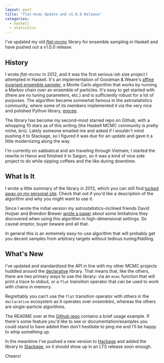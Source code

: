 ```yaml
---
layout: post
title: "flat-mcmc Update and v1.0.0 Release"
categories:
  - haskell
  - statistics
---
```


I've updated my old [*flat-mcmc*](https://github.com/jtobin/flat-mcmc) library
for ensemble sampling in Haskell and have pushed out a v1.0.0 release.

## History

I wrote *flat-mcmc* in 2012, and it was the first serious-ish size project I
attempted in Haskell.  It's an implementation of Goodman & Weare's [affine
invariant ensemble
sampler](http://msp.org/camcos/2010/5-1/camcos-v5-n1-p04-p.pdf), a Monte Carlo
algorithm that works by running a Markov chain over an ensemble of particles.
It's easy to get started with (there are no tuning parameters, etc.) and
is sufficiently robust for a lot of purposes.  The algorithm became somewhat
famous in the astrostatistics community, where some of its members implemented
it via the very nice and polished Python library,
[emcee](http://dan.iel.fm/emcee/current/).

The library has become my second-most starred repo on Github, with a whopping
10 stars as of this writing (the Haskell MCMC community is pretty niche, bro).
Lately someone emailed me and asked if I wouldn't mind pushing it to Stackage,
so I figured it was due for an update and gave it a little modernizing along
the way.

I'm currently on sabbatical and am traveling through Vietnam; I started the
rewrite in Hanoi and finished it in Saigon, so it was a kind of nice side
project to do while sipping coffees and the like during downtime.

## What Is It

I wrote a little summary of the library in 2012, which you can still find
[tucked away on my personal site](http://jtobin.ca/flat-mcmc/).  Check that out
if you'd like a description of the algorithm and why you might want to use it.

Since I wrote the initial version my astrostatistics-inclined friends David
Huijser and Brendon Brewer [wrote a paper](http://arxiv.org/abs/1509.02230)
about some limitations they discovered when using this algorithm in
high-dimensional settings.  So caveat emptor, buyer beware and all that.

In general this is an extremely easy-to-use algorithm that will probably get
you decent samples from arbitrary targets without tedious tuning/fiddling.

## What's New

I've updated and standardized the API in line with my other MCMC projects
huddled around the [declarative](markov-chains-a-la-carte) library.  That means
that, like the others, there are two primary ways to use the library: via an
`mcmc` function that will print a trace to stdout, or a `flat` transition
operator that can be used to work with chains in memory.

Regrettably you can't use the `flat` transition operator with others in the
`declarative` ecosystem as it operates over *ensembles*, whereas the others are
single-particle algorithms.

The README over at the [Github repo](https://github.com/jtobin/flat-mcmc)
contains a brief usage example.  If there's some feature you'd like to see or
documentation/examples you could stand to have added then don't hestitate to
ping me and I'll be happy to whip something up.

In the meantime I've pushed a new version to
[Hackage](https://hackage.haskell.org/package/flat-mcmc) and added the library
to [Stackage](https://www.stackage.org/), so it should show up in an LTS
release soon enough.

Cheers!

